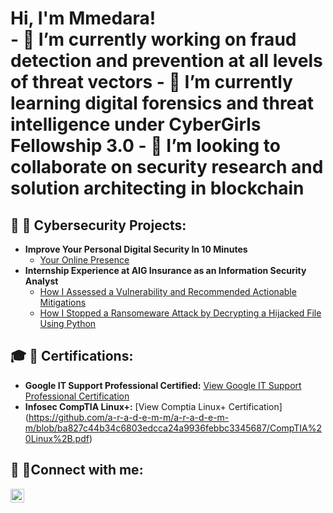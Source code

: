 <h1>Hi, I'm Mmedara! <br/>
- 🔭 I’m currently working on fraud detection and prevention at all levels of threat vectors
- 🌱 I’m currently learning digital forensics and threat intelligence under CyberGirls Fellowship 3.0
- 👯 I’m looking to collaborate on security research and solution architecting in blockchain
<!-- - 🤔 I’m looking for help with ...
- 💬 Ask me about ...
- 📫 How to reach me: ...
- 😄 Pronouns: ...
- ⚡ Fun fact: ... -->

<h2> 💁 🔏 Cybersecurity Projects:</h2>

- <b> Improve Your Personal Digital Security In 10 Minutes </b>
  - [Your Online Presence](https://github.com/a-r-a-d-e-m-m/Control-Your-Online-Information)
- <b>Internship Experience at AIG Insurance as an Information Security Analyst</b>
  - [How I Assessed a Vulnerability and Recommended Actionable Mitigations](https://github.com/a-r-a-d-e-m-m/Responding_to_a_Zero-Day_Vulnerability)
  - [How I Stopped a Ransomeware Attack by Decrypting a Hijacked File Using Python](https://github.com/a-r-a-d-e-m-m/Bypassing_Ransomware)

<h2> 🎓 🔏  Certifications:</h2>

- <b>Google IT Support Professional Certified:</b> [View Google IT Support Professional Certification](https://www.coursera.org/account/accomplishments/specialization/certificate/BKMYNG8RFP3J)
- <b>Infosec CompTIA Linux+:</b> [View Comptia Linux+ Certification] (https://github.com/a-r-a-d-e-m-m/a-r-a-d-e-m-m/blob/ba827c44b34c6803edcca24a9936febbc3345687/CompTIA%20Linux%2B.pdf)
<h2> 🤳 🔗Connect with me:</h2> 

[<img align="left" alt="Mmedara Affia | LinkedIn" width="22px" src="https://cdn.jsdelivr.net/npm/simple-icons@v3/icons/linkedin.svg" />][linkedin]

[linkedin]: https://linkedin.com/in/mmedara-affia

<!-- 👩💁🎓🏁🎮📹📷🎲🎱📡📝📣📮🔮👔👓🔩💻📅⚠⛳🌁🌌🌠🍃♻☑❓✖❗❕✅❔©®™💱💲💰💯💳💪ℹ🆗🆓🆘🔐🔏🔌🔓🔗🔠🔡🔢⌚⏰
**a-r-a-d-e-m-m/a-r-a-d-e-m-m** is a ✨ _special_ ✨ repository because its `README.md` (this file) appears on your GitHub profile.

Here are some ideas to get you started:

- 🔭 I’m currently working on ...
- 🌱 I’m currently learning ...
- 👯 I’m looking to collaborate on ...
- 🤔 I’m looking for help with ...
- 💬 Ask me about ...
- 📫 How to reach me: ...
- 😄 Pronouns: ...
- ⚡ Fun fact: ...
-->
